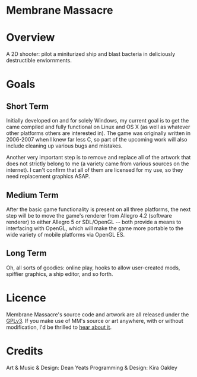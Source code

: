 Membrane Massacre
=================

Overview
========
A 2D shooter: pilot a miniturized ship and blast bacteria in deliciously destructible enviornments.

Goals
======

Short Term
----------
Initially developed on and for solely Windows, my current goal is to get the came compiled and fully functional on Linux and OS X (as well as whatever other platforms others are interested in). The game was originally written in 2006-2007 when I knew far less C, so part of the upcoming work will also include cleaning up various bugs and mistakes.

Another very important step is to remove and replace all of the artwork that does not strictly belong to me (a variety came from various sources on the internet). I can't confirm that all of them are licensed for my use, so they need replacement graphics ASAP.

Medium Term
-----------
After the basic game functionality is present on all three platforms, the next step will be to move the game's renderer from Allegro 4.2 (software renderer) to either Allegro 5 or SDL/OpenGL -- both provide a means to interfacing with OpenGL, which will make the game more portable to the wide variety of mobile platforms via OpenGL ES.

Long Term
---------
Oh, all sorts of goodies: online play, hooks to allow user-created mods, spiffier graphics, a ship editor, and so forth.

Licence
=======
Membrane Massacre's source code and artwork are all released under the [GPLv3](http://www.gnu.org/licenses/gpl.html). If you make use of MM's source or art anywhere, with or without modification, I'd be thrilled to [hear about it](mailto:stephenPOINTwhitmorePOINTgmailPOINTcom).

Credits
=======
Art & Music & Design: Dean Yeats
Programming & Design: Kira Oakley

